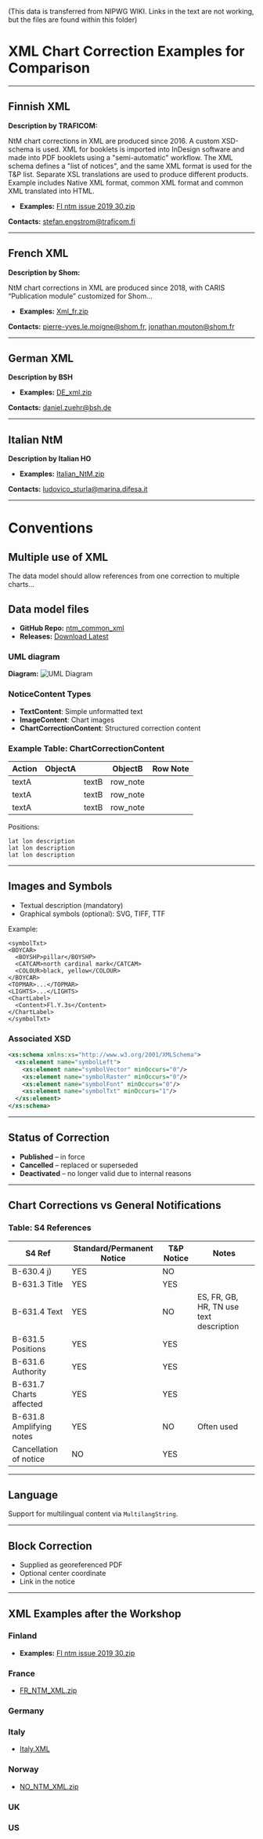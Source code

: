 (This data is transferred from NIPWG WIKI. Links in the text are not working, but the files are found within this folder)

# XML Chart Correction Examples for Comparison

---

## Finnish XML

**Description by TRAFICOM:**

NtM chart corrections in XML are produced since 2016. A custom XSD-schema is used. XML for booklets is imported into InDesign software and made into PDF booklets using a "semi-automatic" workflow. The XML schema defines a "list of notices", and the same XML format is used for the T&P list. Separate XSL translations are used to produce different products. Example includes Native XML format, common XML format and common XML translated into HTML.

- **Examples:** [FI ntm issue 2019 30.zip](File:FI%20ntm%20issue%202019%2030.zip)

**Contacts:** stefan.engstrom@traficom.fi

---

## French XML

**Description by Shom:**

NtM chart corrections in XML are produced since 2018, with CARIS “Publication module” customized for Shom...

- **Examples:** [Xml_fr.zip](File:Xml_fr.zip)

**Contacts:** pierre-yves.le.moigne@shom.fr, jonathan.mouton@shom.fr

---

## German XML

**Description by BSH**

- **Examples:** [DE_xml.zip](File:DE_xml.zip)

**Contacts:** daniel.zuehr@bsh.de

---

## Italian NtM

**Description by Italian HO**

- **Examples:** [Italian_NtM.zip](File:Italian_NtM.zip)

**Contacts:** ludovico_sturla@marina.difesa.it

---

# Conventions

## Multiple use of XML

The data model should allow references from one correction to multiple charts...

## Data model files

- **GitHub Repo:** [ntm_common_xml](https://github.com/fihofi/ntm_common_xml)
- **Releases:** [Download Latest](https://github.com/FihoFi/ntm_common_xml/releases/)

### UML diagram

**Diagram:** ![UML Diagram](UML_NtM_conceptual_structure.png)

### NoticeContent Types

- **TextContent**: Simple unformatted text
- **ImageContent**: Chart images
- **ChartCorrectionContent**: Structured correction content

### Example Table: ChartCorrectionContent

| Action   | ObjectA |       | ObjectB | Row Note |
|----------|---------|-------|---------|----------|
| textA    |         | textB | row_note |
| textA    |         | textB | row_note |
| textA    |         | textB | row_note |

Positions:
```
lat lon description
lat lon description
lat lon description
```

---

## Images and Symbols

- Textual description (mandatory)
- Graphical symbols (optional): SVG, TIFF, TTF

Example:
```
<symbolTxt>
<BOYCAR>
  <BOYSHP>pillar</BOYSHP>
  <CATCAM>north cardinal mark</CATCAM>
  <COLOUR>black, yellow</COLOUR>
</BOYCAR>
<TOPMAR>...</TOPMAR>
<LIGHTS>...</LIGHTS>
<ChartLabel>
  <Content>Fl.Y.3s</Content>
</ChartLabel>
</symbolTxt>
```

### Associated XSD
```xml
<xs:schema xmlns:xs="http://www.w3.org/2001/XMLSchema">
  <xs:element name="symbolLeft">
    <xs:element name="symbolVector" minOccurs="0"/>
    <xs:element name="symbolRaster" minOccurs="0"/>
    <xs:element name="symbolFont" minOccurs="0"/>
    <xs:element name="symbolTxt" minOccurs="1"/>
  </xs:element>
</xs:schema>
```

---

## Status of Correction

- **Published** – in force
- **Cancelled** – replaced or superseded
- **Deactivated** – no longer valid due to internal reasons

---

## Chart Corrections vs General Notifications

### Table: S4 References

| S4 Ref | Standard/Permanent Notice | T&P Notice | Notes |
|--------|---------------------------|------------|-------|
| B-630.4 j) | YES | NO | |
| B-631.3 Title | YES | YES | |
| B-631.4 Text | YES | NO | ES, FR, GB, HR, TN use text description |
| B-631.5 Positions | YES | YES | |
| B-631.6 Authority | YES | YES | |
| B-631.7 Charts affected | YES | YES | |
| B-631.8 Amplifying notes | YES | NO | Often used |
| Cancellation of notice | NO | YES | |

---

## Language

Support for multilingual content via `MultilangString`.

---

## Block Correction

- Supplied as georeferenced PDF
- Optional center coordinate
- Link in the notice

---

## XML Examples after the Workshop

### Finland

- **Examples:** [FI ntm issue 2019 30.zip](File:FI%20ntm%20issue%202019%2030.zip)

### France

- [FR_NTM_XML.zip](File:FR_NTM_XML.zip)

### Germany

### Italy

- [Italy.XML](File:Italy.XML)

### Norway

- [NO_NTM_XML.zip](File:NO_NTM_XML.zip)

### UK

### US
